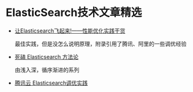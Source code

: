 # ElasticSearch技术文章精选

 * [让Elasticsearch飞起来!——性能优化实践干货][1]
   
   最佳实践，但是没怎么说明原理，附录引用了腾讯、阿里的一些调优经验
   
 * [死磕 Elasticsearch 方法论][2]  
 
   由浅入深，循序渐进的系列
   
 * [腾讯云 Elasticsearch调优实践][3]  
   
   
 [1]: https://blog.csdn.net/laoyang360/article/details/85109769
 [2]: https://blog.csdn.net/laoyang360/article/details/79293493
 [3]: https://cloud.tencent.com/developer/article/1361269